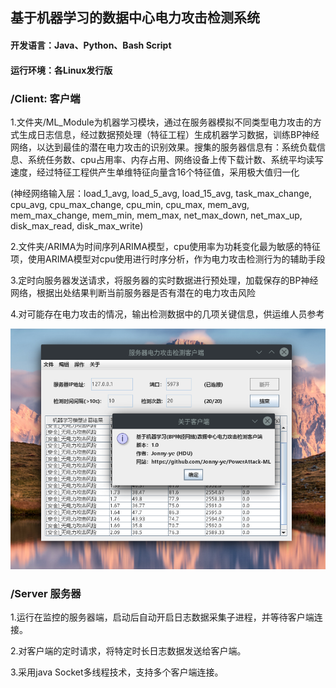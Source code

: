 ## 基于机器学习的数据中心电力攻击检测系统

#### 开发语言：Java、Python、Bash Script

#### 运行环境：各Linux发行版

### /Client: 客户端

1.文件夹/ML_Module为机器学习模块，通过在服务器模拟不同类型电力攻击的方式生成日志信息，经过数据预处理（特征工程）生成机器学习数据，训练BP神经网络，以达到最佳的潜在电力攻击的识别效果。搜集的服务器信息有：系统负载信息、系统任务数、cpu占用率、内存占用、网络设备上传下载计数、系统平均读写速度，经过特征工程供产生单维特征向量含16个特征值，采用极大值归一化

(神经网络输入层：load_1_avg, load_5_avg, load_15_avg, task_max_change, cpu_avg, cpu_max_change, cpu_min, cpu_max, mem_avg, mem_max_change, mem_min, mem_max, net_max_down, net_max_up, disk_max_read, disk_max_write)

2.文件夹/ARIMA为时间序列ARIMA模型，cpu使用率为功耗变化最为敏感的特征项，使用ARIMA模型对cpu使用进行时序分析，作为电力攻击检测行为的辅助手段

3.定时向服务器发送请求，将服务器的实时数据进行预处理，加载保存的BP神经网络，根据出处结果判断当前服务器是否有潜在的电力攻击风险

4.对可能存在电力攻击的情况，输出检测数据中的几项关键信息，供运维人员参考


![image](https://github.com/Jonny-ye/PowerAttack-ML/blob/master/Client-GUI1.0.png)

### /Server 服务器

1.运行在监控的服务器端，启动后自动开启日志数据采集子进程，并等待客户端连接。

2.对客户端的定时请求，将特定时长日志数据发送给客户端。

3.采用java Socket多线程技术，支持多个客户端连接。
